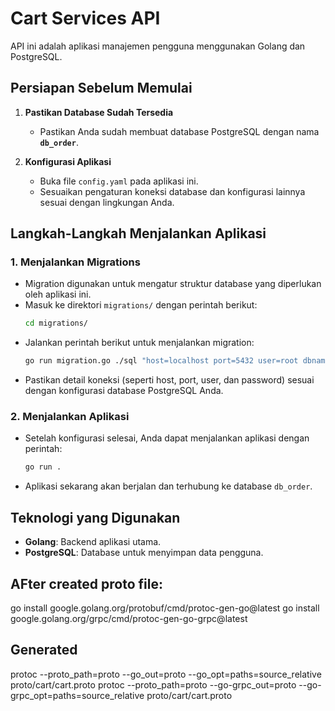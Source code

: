 # Cart Services API

API ini adalah aplikasi manajemen pengguna menggunakan Golang dan PostgreSQL.

## Persiapan Sebelum Memulai

1. **Pastikan Database Sudah Tersedia**
   - Pastikan Anda sudah membuat database PostgreSQL dengan nama **`db_order`**.

2. **Konfigurasi Aplikasi**
   - Buka file `config.yaml` pada aplikasi ini.
   - Sesuaikan pengaturan koneksi database dan konfigurasi lainnya sesuai dengan lingkungan Anda.

## Langkah-Langkah Menjalankan Aplikasi

### 1. Menjalankan Migrations
   - Migration digunakan untuk mengatur struktur database yang diperlukan oleh aplikasi ini.
   - Masuk ke direktori `migrations/` dengan perintah berikut:
     ```bash
     cd migrations/
     ```
   - Jalankan perintah berikut untuk menjalankan migration:
     ```bash
     go run migration.go ./sql "host=localhost port=5432 user=root dbname=db_order password=password sslmode=disable" up
     ```
   - Pastikan detail koneksi (seperti host, port, user, dan password) sesuai dengan konfigurasi database PostgreSQL Anda.

### 2. Menjalankan Aplikasi
   - Setelah konfigurasi selesai, Anda dapat menjalankan aplikasi dengan perintah:
     ```bash
     go run .
     ```
   - Aplikasi sekarang akan berjalan dan terhubung ke database `db_order`.

## Teknologi yang Digunakan

- **Golang**: Backend aplikasi utama.
- **PostgreSQL**: Database untuk menyimpan data pengguna.

## AFter created proto file:
go install google.golang.org/protobuf/cmd/protoc-gen-go@latest
go install google.golang.org/grpc/cmd/protoc-gen-go-grpc@latest

## Generated
protoc --proto_path=proto --go_out=proto --go_opt=paths=source_relative proto/cart/cart.proto
protoc --proto_path=proto --go-grpc_out=proto --go-grpc_opt=paths=source_relative proto/cart/cart.proto